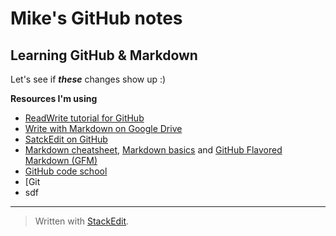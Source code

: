 
# Mike's GitHub notes 
## Learning GitHub & Markdown 

Let's see if ***these*** changes show up :)

**Resources I'm using**
- [ReadWrite tutorial for GitHub](http://readwrite.com/2013/10/02/github-for-beginners-part-2) 
- [Write with Markdown on Google Drive](https://www.youtube.com/watch?v=VAx_Xf0KNfg)
- [SatckEdit on GitHub](https://github.com/benweet/stackedit)
- [Markdown cheatsheet](https://github.com/adam-p/markdown-here/wiki/Markdown-Cheatsheet),  [Markdown basics](https://help.github.com/articles/markdown-basics/) and [GitHub Flavored Markdown (GFM)](https://help.github.com/articles/github-flavored-markdown/)
- [GitHub code school](https://try.github.io/levels/1) 
- [Git
- sdf 

----------


> Written with [StackEdit](https://stackedit.io/).